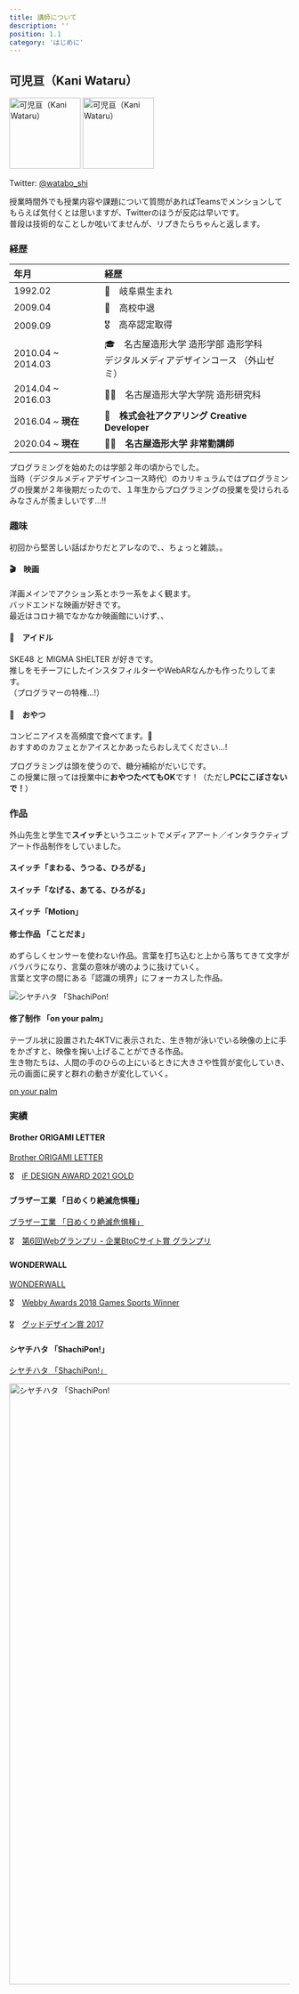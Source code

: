 ```yaml
---
title: 講師について
description: ''
position: 1.1
category: 'はじめに'
---
```


## 可児亘（Kani Wataru）

<div class="flex justify-around items-center">
  <img class="rounded-full" src="/resource/image/about-me_pct-teacher-1.jpg" width="128" height="128" alt="可児亘（Kani Wataru）"/>
  <img class="rounded-full" src="/resource/image/about-me_pct-teacher-2.jpg" width="128" height="128" alt="可児亘（Kani Wataru）"/>
</div>

Twitter: [@watabo_shi](https://twitter.com/watabo_shi)

授業時間外でも授業内容や課題について質問があればTeamsでメンションしてもらえば気付くとは思いますが、Twitterのほうが反応は早いです。  
普段は技術的なことしか呟いてませんが、リプきたらちゃんと返します。

### 経歴

|年月|経歴|
|:--|:--|
|1992.02|👶　岐阜県生まれ|
|2009.04|🏫　高校中退|
|2009.09|🎖　高卒認定取得|
|2010.04 ~ 2014.03|🎓　名古屋造形大学 造形学部 造形学科<br>デジタルメディアデザインコース （外山ゼミ）|
|2014.04 ~ 2016.03|👨‍🎓　名古屋造形大学大学院 造形研究科|
|2016.04 ~ <strong>現在</strong>|🏢　<strong>株式会社アクアリング Creative Developer</strong>|
|2020.04 ~ <strong>現在</strong>|🧑‍🏫　<strong>名古屋造形大学 非常勤講師</strong>|

プログラミングを始めたのは学部２年の頃からでした。  
当時（デジタルメディアデザインコース時代）のカリキュラムではプログラミングの授業が２年後期だったので、１年生からプログラミングの授業を受けられるみなさんが羨ましいです...!!


### 趣味
初回から堅苦しい話ばかりだとアレなので、、ちょっと雑談。。

#### 🎬　映画

洋画メインでアクション系とホラー系をよく観ます。  
バッドエンドな映画が好きです。  
最近はコロナ禍でなかなか映画館にいけず、、

#### 💃　アイドル

SKE48 と MIGMA SHELTER が好きです。  
推しをモチーフにしたインスタフィルターやWebARなんかも作ったりしてます。  
（プログラマーの特権...!）

#### 🍰　おやつ

コンビニアイスを高頻度で食べてます。🍨  
おすすめのカフェとかアイスとかあったらおしえてください...!

プログラミングは頭を使うので、糖分補給がだいじです。  
この授業に限っては授業中に<strong>おやつたべてもOK</strong>です！（ただし<strong>PCにこぼさないで！</strong>）


### 作品

外山先生と学生で**スイッチ**というユニットでメディアアート／インタラクティブアート作品制作をしていました。

#### スイッチ「まわる、うつる、ひろがる」

<youtube-iframe src="https://www.youtube.com/embed/rt2VA9m4bt4?rel=0"></youtube-iframe>

#### スイッチ「なげる、あてる、ひろがる」

<youtube-iframe src="https://www.youtube.com/embed/6Mu-v6bLoaA?rel=0"></youtube-iframe>

#### スイッチ「Motion」

<youtube-iframe src="https://www.youtube.com/embed/pL599PQWFP8?rel=0"></youtube-iframe>

#### 修士作品 「ことだま」

めずらしくセンサーを使わない作品。言葉を打ち込むと上から落ちてきて文字がバラバラになり、言葉の意味が魂のように抜けていく。  
言葉と文字の間にある「認識の境界」にフォーカスした作品。

<img src="/resource/image/about-me_pct-kotodama.jpg" alt="シヤチハタ 「ShachiPon!"/>

#### 修了制作 「on your palm」

テーブル状に設置された4KTVに表示された、生き物が泳いでいる映像の上に手をかざすと、映像を掬い上げることができる作品。  
生き物たちは、人間の手のひらの上にいるときに大きさや性質が変化していき、元の画面に戻すと群れの動きが変化していく。

[on your palm](https://www.instagram.com/p/B2nhQbmDJ0m/)

<instagram-embed src="https://www.instagram.com/p/B2nhQbmDJ0m/?utm_source=ig_embed&amp;utm_campaign=loading"></instagram-embed>

### 実績

#### Brother ORIGAMI LETTER

[Brother ORIGAMI LETTER](https://global.brother/en/origami/)

🎖　[iF DESIGN AWARD 2021 GOLD](https://ifworlddesignguide.com/entry/315446-origami-letter)

<youtube-iframe src="https://www.youtube.com/embed/8D8hp2kXvAI?rel=0"></youtube-iframe>

#### ブラザー工業 「日めくり絶滅危惧種」

[ブラザー工業 「日めくり絶滅危惧種」](https://www.brotherearth.com/j/special/calendar/)

🎖　[第6回Webグランプリ - 企業BtoCサイト賞 グランプリ](https://award.dmi.jaa.or.jp/winner/gp06c_detail/258)

<youtube-iframe src="https://www.youtube.com/embed/YXleYAw6dis?rel=0"></youtube-iframe>

#### WONDERWALL

[WONDERWALL](https://www.aquaring.co.jp/wonderwall/)

🎖　[Webby Awards 2018 Games Sports Winner](https://winners.webbyawards.com/2018/games/general-games/sports/53662/wonderwall)

🎖　[グッドデザイン賞 2017](http://www.g-mark.org/award/describe/45883?token=UMevqE3q0J)

<youtube-iframe src="https://www.youtube.com/embed/uU3V6HTib6M?rel=0"></youtube-iframe>

#### シヤチハタ 「ShachiPon!」

[シヤチハタ 「ShachiPon!」](https://www.shachihata.co.jp/pressrelease/2017/shachipon.php)

<img src="/resource/image/about-me_pct-shachipon.jpg" width="1600" height="1081" alt="シヤチハタ 「ShachiPon!"/>